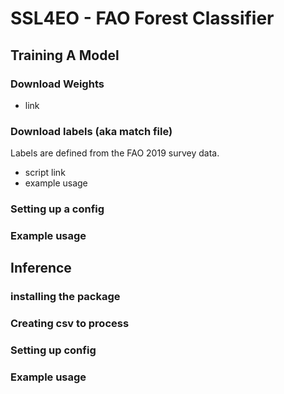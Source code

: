 # SSL4EO - FAO Forest Classifier

## Training A Model

### Download Weights
- link

### Download labels (aka match file)
Labels are defined from the FAO 2019 survey data. 
- script link
- example usage

### Setting up a config

### Example usage


## Inference

### installing the package

### Creating csv to process

### Setting up config

### Example usage

